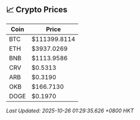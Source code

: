 ## 📈 Crypto Prices

| Coin | Price |
| ---- | ----- |
| BTC | $111399.8114 |
| ETH | $3937.0269 |
| BNB | $1113.9586 |
| CRV | $0.5313 |
| ARB | $0.3190 |
| OKB | $166.7130 |
| DOGE | $0.1970 |

_Last Updated: 2025-10-26 01:29:35.626 +0800 HKT_